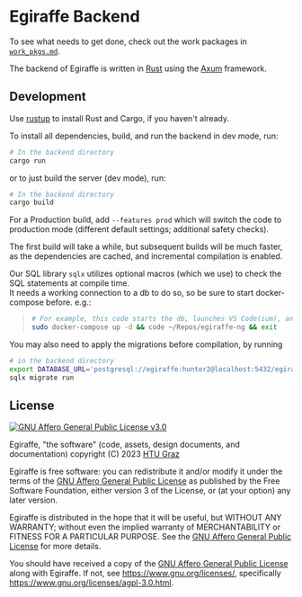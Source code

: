 # Egiraffe Backend

To see what needs to get done, check out the work packages in [`work_pkgs.md`](design/work_pkgs.md).

The backend of Egiraffe is written in [Rust](https://www.rust-lang.org/) using the [Axum](https://docs.rs/axum/latest/axum/) framework.

## Development

Use [rustup](https://rustup.rs/) to install Rust and Cargo, if you haven't already.

To install all dependencies, build, and run the backend in dev mode, run:

```zsh
# In the backend directory
cargo run
```

or to just build the server (dev mode), run:

```zsh
# In the backend directory
cargo build
```

For a Production build, add `--features prod` which will switch the code to production mode (different default settings; additional safety checks).

The first build will take a while, but subsequent builds will be much faster,
as the dependencies are cached, and incremental compilation is enabled.

Our SQL library `sqlx` utilizes optional macros (which we use) to check the SQL statements at compile time.  
It needs a working connection to a db to do so, so be sure to start docker-compose before. e.g.:

> ```zsh
> # For example, this code starts the db, launches VS Code(ium), and exits the shell
> sudo docker-compose up -d && code ~/Repos/egiraffe-ng && exit
> ```

<!-- TODO: Still needed? -->

You may also need to apply the migrations before compilation, by running

```zsh
# in the backend directory
export DATABASE_URL='postgresql://egiraffe:hunter2@localhost:5432/egiraffe?sslmode=disable' # in case you haven't set that one yet
sqlx migrate run
```

## License

[![GNU Affero General Public License v3.0](https://www.gnu.org/graphics/agplv3-with-text-162x68.png)](https://www.gnu.org/licenses/agpl-3.0.html)

Egiraffe, "the software" (code, assets, design documents, and documentation) copyright (C) 2023 [HTU Graz](https://htugraz.at/)

Egiraffe is free software: you can redistribute it and/or modify it under the terms of the [GNU Affero General Public License](/LICENSE.md) as published by the Free Software Foundation, either version 3 of the License, or (at your option) any later version.

Egiraffe is distributed in the hope that it will be useful, but WITHOUT ANY WARRANTY; without even the implied warranty of MERCHANTABILITY or FITNESS FOR A PARTICULAR PURPOSE. See the [GNU Affero General Public License](/LICENSE.md) for more details.

You should have received a copy of the [GNU Affero General Public License](/LICENSE.md) along with Egiraffe. If not, see <https://www.gnu.org/licenses/>, specifically <https://www.gnu.org/licenses/agpl-3.0.html>.
